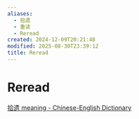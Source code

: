 ```yaml
---
aliases:
  - 拾遗
  - 重读
  - Reread
created: 2024-12-09T20:21:48
modified: 2025-08-30T23:39:12
title: Reread
---
```


# Reread

[拾遗 meaning - Chinese-English Dictionary](https://www.omgchinese.com/dictionary/chinese/%E6%8B%BE%E9%81%97)
